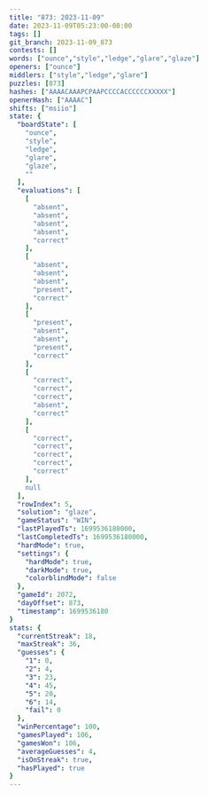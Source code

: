 ```yaml
---
title: "873: 2023-11-09"
date: 2023-11-09T05:23:00-08:00
tags: []
git_branch: 2023-11-09_873
contests: []
words: ["ounce","style","ledge","glare","glaze"]
openers: ["ounce"]
middlers: ["style","ledge","glare"]
puzzles: [873]
hashes: ["AAAACAAAPCPAAPCCCCACCCCCCXXXXX"]
openerHash: ["AAAAC"]
shifts: ["msiio"]
state: {
  "boardState": [
    "ounce",
    "style",
    "ledge",
    "glare",
    "glaze",
    ""
  ],
  "evaluations": [
    [
      "absent",
      "absent",
      "absent",
      "absent",
      "correct"
    ],
    [
      "absent",
      "absent",
      "absent",
      "present",
      "correct"
    ],
    [
      "present",
      "absent",
      "absent",
      "present",
      "correct"
    ],
    [
      "correct",
      "correct",
      "correct",
      "absent",
      "correct"
    ],
    [
      "correct",
      "correct",
      "correct",
      "correct",
      "correct"
    ],
    null
  ],
  "rowIndex": 5,
  "solution": "glaze",
  "gameStatus": "WIN",
  "lastPlayedTs": 1699536180000,
  "lastCompletedTs": 1699536180000,
  "hardMode": true,
  "settings": {
    "hardMode": true,
    "darkMode": true,
    "colorblindMode": false
  },
  "gameId": 2072,
  "dayOffset": 873,
  "timestamp": 1699536180
}
stats: {
  "currentStreak": 18,
  "maxStreak": 36,
  "guesses": {
    "1": 0,
    "2": 4,
    "3": 23,
    "4": 45,
    "5": 20,
    "6": 14,
    "fail": 0
  },
  "winPercentage": 100,
  "gamesPlayed": 106,
  "gamesWon": 106,
  "averageGuesses": 4,
  "isOnStreak": true,
  "hasPlayed": true
}
---
```

<!-- more -->

